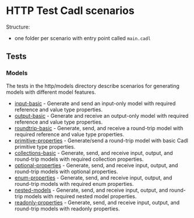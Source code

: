 # HTTP Test Cadl scenarios

Structure:

- one folder per scenario with entry point called `main.cadl`

## Tests

### Models

The tests in the http/models directory describe scenarios for generating models with different model features.

- [input-basic](https://github.com/Azure/cadl-ranch/tree/main/packages/cadl-ranch-specs/http/models/input-basic) - Generate and send an input-only model with required reference and value type properties.
- [output-basic](https://github.com/Azure/cadl-ranch/tree/main/packages/cadl-ranch-specs/http/models/output-basic) - Generate and receive an output-only model with required reference and value type properties.
- [roundtrip-basic](https://github.com/Azure/cadl-ranch/tree/main/packages/cadl-ranch-specs/http/models/roundtrip-basic) - Generate, send, and receive a round-trip model with required reference and value type properties.
- [primitive-properties](https://github.com/Azure/cadl-ranch/tree/main/packages/cadl-ranch-specs/http/models/primitive-properties) - Generate/send a round-trip model with basic Cadl primitive type properties.
- [collections-basic](https://github.com/Azure/cadl-ranch/tree/main/packages/cadl-ranch-specs/http/models/collections-basic) - Generate, send, and receive input, output, and round-trip models with required collection properties.
- [optional-properties](https://github.com/Azure/cadl-ranch/tree/main/packages/cadl-ranch-specs/http/models/optional-properties) - Generate, send, and receive input, output, and round-trip models with optional properties.
- [enum-properties](https://github.com/Azure/cadl-ranch/tree/main/packages/cadl-ranch-specs/http/models/enum-properties) - Generate, send, and receive input, output, and round-trip models with required enum properties.
- [nested-models](https://github.com/Azure/cadl-ranch/tree/main/packages/cadl-ranch-specs/http/models/nested-models) - Generate, send, and receive input, output, and round-trip models with required nested model properties.
- [readonly-properties](https://github.com/Azure/cadl-ranch/tree/main/packages/cadl-ranch-specs/http/models/readonly-properties) - Generate, send, and receive input, output, and round-trip models with readonly properties.
